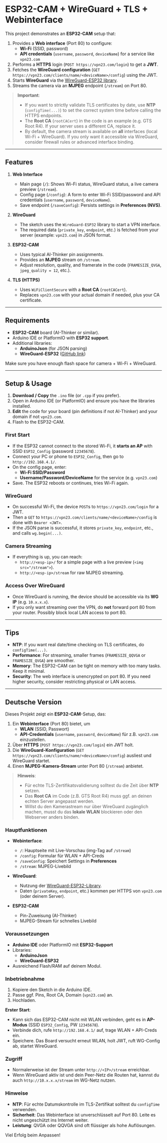 # ESP32-CAM + WireGuard + TLS + Webinterface

This project demonstrates an **ESP32-CAM** setup that:

1. Provides a **Web interface** (Port 80) to configure:  
   - **Wi-Fi** (SSID, password)  
   - **API credentials** (`username`, `password`, `deviceName`) for a service like `vpn23.com`
2. Performs a **HTTPS** login (`POST https://vpn23.com/login`) to get a **JWT**.
3. Fetches the **WireGuard configuration** (`GET https://vpn23.com/clients/name/<deviceName>/config`) using the JWT.
4. Starts **WireGuard** via the [WireGuard-ESP32 library](https://github.com/ciniml/WireGuard-ESP32-Arduino).
5. Streams the camera via an **MJPEG** endpoint (`/stream`) on Port 80.

> **Important**:  
> - If you want to strictly validate TLS certificates by date, use **NTP** (`configTime(...)`) to set the correct system time before calling the HTTPS endpoints.  
> - The **Root CA** (`rootCACert`) in the code is an example (e.g. GTS Root R4). If your server uses a different CA, replace it.  
> - By default, the camera stream is available on **all** interfaces (local Wi-Fi + WireGuard). If you only want it accessible via WireGuard, consider firewall rules or advanced interface binding.

---

## Features

1. **Web Interface**  
   - Main page (`/`): Shows Wi-Fi status, WireGuard status, a live camera preview (`/stream`).  
   - Config page (`/config`): A form to enter Wi-Fi SSID/password and API credentials (`username`, `password`, `deviceName`).  
   - Save endpoint (`/saveConfig`): Persists settings in **Preferences (NVS)**.

2. **WireGuard**  
   - The sketch uses the `WireGuard-ESP32` library to start a VPN interface.  
   - The required data (`private_key`, `endpoint`, etc.) is fetched from your server (example: `vpn23.com`) in JSON format.

3. **ESP32-CAM**  
   - Uses typical AI-Thinker pin assignments.  
   - Provides an **MJPEG** stream on `/stream`.  
   - Adjust resolution, quality, and framerate in the code (`FRAMESIZE_QVGA`, `jpeg_quality = 12`, etc.).

4. **TLS (HTTPS)**  
   - Uses `WiFiClientSecure` with a **Root CA** (`rootCACert`).  
   - Replaces `vpn23.com` with your actual domain if needed, plus your CA certificate.

---

## Requirements

- **ESP32-CAM** board (AI-Thinker or similar).  
- Arduino IDE or PlatformIO with **ESP32 support**.  
- Additional libraries:
  - **ArduinoJson** (for JSON parsing)
  - **WireGuard-ESP32** ([GitHub link](https://github.com/ciniml/WireGuard-ESP32-Arduino))

Make sure you have enough flash space for camera + Wi-Fi + WireGuard.

---

## Setup & Usage

1. **Download / Copy** the `.ino` file (or `.cpp` if you prefer).  
2. Open in Arduino IDE (or PlatformIO) and ensure you have the libraries installed.  
3. **Edit** the code for your board (pin definitions if not AI-Thinker) and your domain if not `vpn23.com`.  
4. Flash to the ESP32-CAM.  

### First Start

- If the ESP32 cannot connect to the stored Wi-Fi, it **starts an AP** with SSID `ESP32_Config` (password `12345678`).  
- Connect your PC or phone to `ESP32_Config`, then go to `http://192.168.4.1/`.  
- On the config page, enter:
  - **Wi-Fi SSID/Password**  
  - **Username/Password/DeviceName** for the service (e.g. `vpn23.com`)  
- Save. The ESP32 reboots or continues, tries Wi-Fi again.

### WireGuard

- On successful Wi-Fi, the device `POST`s to `https://vpn23.com/login` for a JWT.  
- Then a `GET` to `https://vpn23.com/clients/name/<deviceName>/config` is done with `Bearer <JWT>`.  
- If the JSON parse is successful, it stores `private_key`, `endpoint`, etc., and calls `wg.begin(...)`.

### Camera Streaming

- If everything is up, you can reach:
  - `http://<esp-ip>/` for a simple page with a live preview (`<img src="/stream">`).  
  - `http://<esp-ip>/stream` for raw MJPEG streaming.

### Access Over WireGuard

- Once WireGuard is running, the device should be accessible via its **WG IP** (e.g. `10.x.x.x`).  
- If you only want streaming over the VPN, do **not** forward port 80 from your router. Possibly block local LAN access to port 80.

---

## Tips

- **NTP**: If you want real date/time checking on TLS certificates, do `configTime(...)`.  
- **Performance**: For streaming, smaller frames (`FRAMESIZE_QQVGA` or `FRAMESIZE_QVGA`) are smoother.  
- **Memory**: The ESP32-CAM can be tight on memory with too many tasks. Keep it minimal.  
- **Security**: The web interface is unencrypted on port 80. If you need higher security, consider restricting physical or LAN access.

---

## Deutsche Version

Dieses Projekt zeigt ein **ESP32-CAM**-Setup, das:

1. Ein **Webinterface** (Port 80) bietet, um  
   - **WLAN** (SSID, Passwort)  
   - **API-Credentials** (`username`, `password`, `deviceName`) für z.B. `vpn23.com` einzustellen.  
2. Über **HTTPS** (`POST https://vpn23.com/login`) ein JWT holt.  
3. Die **WireGuard-Konfiguration** (`GET https://vpn23.com/clients/name/<deviceName>/config`) ausliest und WireGuard startet.  
4. Einen **MJPEG-Kamera-Stream** unter Port 80 (`/stream`) anbietet.

> **Hinweis**:  
> - Für echte TLS-Zertifikatsvalidierung solltest du die Zeit über **NTP** setzen.  
> - Das **Root CA** im Code (z.B. GTS Root R4) muss ggf. an deinen echten Server angepasst werden.  
> - Willst du den Kamerastream nur über WireGuard zugänglich machen, musst du das **lokale WLAN** blockieren oder den Webserver anders binden.

### Hauptfunktionen

- **Webinterface**:  
  - `/`: Hauptseite mit Live-Vorschau (img-Tag auf `/stream`)  
  - `/config`: Formular für WLAN + API-Creds  
  - `/saveConfig`: Speichert Settings in **Preferences**  
  - `/stream`: MJPEG-Livebild  

- **WireGuard**:  
  - Nutzung der [WireGuard-ESP32-Library](https://github.com/ciniml/WireGuard-ESP32-Arduino).  
  - Daten (`privateKey`, `endpoint`, etc.) kommen per HTTPS von `vpn23.com` (oder deinem Server).  

- **ESP32-CAM**  
  - Pin-Zuweisung (AI-Thinker)  
  - MJPEG-Stream für schnelles Livebild  

### Voraussetzungen

- **Arduino IDE** oder PlatformIO mit **ESP32-Support**  
- Libraries:
  - **ArduinoJson**  
  - **WireGuard-ESP32**  
- Ausreichend Flash/RAM auf deinem Modul.

### Inbetriebnahme

1. Kopiere den Sketch in die Arduino IDE.  
2. Passe ggf. Pins, Root CA, Domain (`vpn23.com`) an.  
3. Hochladen.  

**Erster Start**:

- Kann sich das ESP32-CAM nicht mit WLAN verbinden, geht es in **AP-Modus** (SSID `ESP32_Config`, PW `12345678`).  
- Verbinde dich, rufe `http://192.168.4.1/` auf, trage WLAN + API-Creds ein.  
- Speichere. Das Board versucht erneut WLAN, holt JWT, ruft WG-Config ab, startet WireGuard.

### Zugriff

- Normalerweise ist der Stream unter `http://<IP>/stream` erreichbar.  
- Wenn WireGuard aktiv ist und dein Peer-Netz die Routen hat, kannst du auch `http://10.x.x.x/stream` im WG-Netz nutzen.  

### Hinweise

- **NTP**: Für echte Datumskontrolle im TLS-Zertifikat solltest du `configTime` verwenden.  
- **Sicherheit**: Das Webinterface ist unverschlüsselt auf Port 80. Leite es nicht ungeschützt ins Internet weiter.  
- **Leistung**: QVGA oder QQVGA sind oft flüssiger als hohe Auflösungen.  

Viel Erfolg beim Anpassen!  
